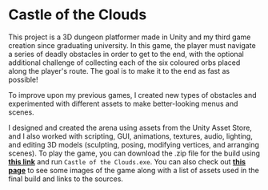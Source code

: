 Castle of the Clouds
====================

This project is a 3D dungeon platformer made in Unity and my third game creation since graduating university. In this game, the player must navigate a series of deadly obstacles in order to get to the end, with the optional additional challenge of collecting each of the six coloured orbs placed along the player's route. The goal is to make it to the end as fast as possible!

To improve upon my previous games, I created new types of obstacles and experimented with different assets to make better-looking menus and scenes.

I designed and created the arena using assets from the Unity Asset Store, and I also worked with scripting, GUI, animations, textures, audio, lighting, and editing 3D models (sculpting, posing, modifying vertices, and arranging scenes). To play the game, you can download the .zip file for the build using **[this link](https://drive.google.com/uc?export=download&id=19dSV2817-oZ4oMMg-dbIkKBHTKsg2K8J)** and run `Castle of the Clouds.exe`. You can also check out **[this page](https://bensta.epizy.com/castle/)** to see some images of the game along with a list of assets used in the final build and links to the sources.
